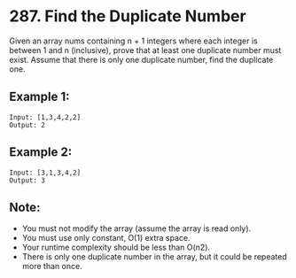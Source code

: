 # 287. Find the Duplicate Number

Given an array nums containing n + 1 integers where each integer is between 1 and n (inclusive), prove that at least one duplicate number must exist. Assume that there is only one duplicate number, find the duplicate one.

## Example 1:

```
Input: [1,3,4,2,2]
Output: 2
```

## Example 2:

```
Input: [3,1,3,4,2]
Output: 3
```

## Note:

* You must not modify the array (assume the array is read only).
* You must use only constant, O(1) extra space.
* Your runtime complexity should be less than O(n2).
* There is only one duplicate number in the array, but it could be repeated more than once.